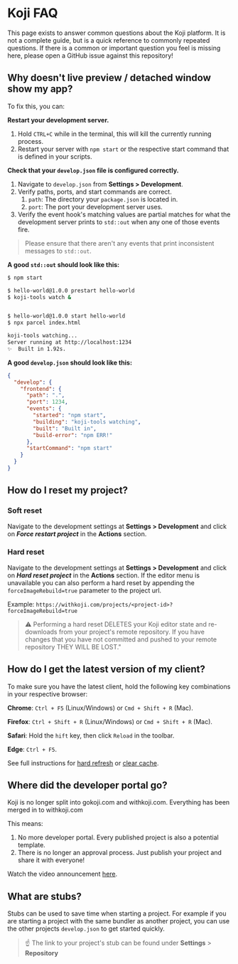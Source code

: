 # Koji FAQ

This page exists to answer common questions about the Koji platform. It is not a complete guide, but is a quick reference to commonly repeated questions. If there is a common or important question you feel is missing here, please open a GitHub issue against this repository!

## Why doesn't live preview / detached window show my app?

To fix this, you can: 

**Restart your development server.**
1. Hold `CTRL+C` while in the terminal, this will kill the currently running process.
2. Restart your server with `npm start` or the respective start command that is defined in your scripts.

**Check that your `develop.json` file is configured correctly.**
1. Navigate to `develop.json` from **Settings > Development**.
2. Verify paths, ports, and start commands are correct.
    1. `path`: The directory your `package.json` is located in.
    2. `port`: The port your development server uses.
3. Verify the event hook's matching values are partial matches for what the development server prints to `std::out` when any one of those events fire.

> Please ensure that there aren't any events that print inconsistent messages to `std::out`.

**A good `std::out` should look like this:**

```bash
$ npm start

$ hello-world@1.0.0 prestart hello-world
$ koji-tools watch &


$ hello-world@1.0.0 start hello-world
$ npx parcel index.html

koji-tools watching...
Server running at http://localhost:1234 
✨  Built in 1.92s.
```
**A good `develop.json` should look like this:**

```json
{
  "develop": {
    "frontend": {
      "path": ".",
      "port": 1234,
      "events": {
        "started": "npm start",
        "building": "koji-tools watching",
        "built": "Built in",
        "build-error": "npm ERR!"
      },
      "startCommand": "npm start"
    }
  }
}
```

## How do I reset my project?

### Soft reset
Navigate to the development settings at **Settings > Development** and click on ***Force restart project*** in the **Actions** section.

### Hard reset
Navigate to the development settings at **Settings > Development** and click on ***Hard reset project*** in the **Actions** section. If the editor menu is unavailable you can also perform a hard reset by appending the `forceImageRebuild=true` parameter to the project url.

Example:
`https://withkoji.com/projects/<project-id>?forceImageRebuild=true`
> ⚠️
> Performing a hard reset DELETES your Koji editor state and re-downloads from your project's remote repository. If you have changes that you have not committed and pushed to your remote repository THEY WILL BE LOST."

## How do I get the latest version of my client?
To make sure you have the latest client, hold the following key combinations in your respective browser:

**Chrome**: `Ctrl + F5` (Linux/Windows) or `Cmd + Shift + R` (Mac).

**Firefox**: `Ctrl + Shift + R` (Linux/Windows) or `Cmd + Shift + R` (Mac).

**Safari**: Hold the `hift` key, then click `Reload` in the toolbar.

**Edge**: `Ctrl + F5`.

See full instructions for [hard refresh](https://en.wikipedia.org/wiki/Wikipedia:Bypass_your_cache#Bypassing_cache)
or [clear cache](https://en.wikipedia.org/wiki/Wikipedia:Bypass_your_cache#Cache_clearing_and_disabling).

## Where did the developer portal go?
Koji is no longer split into gokoji.com and withkoji.com. Everything has been merged in to withkoji.com

This means:
1. No more developer portal. Every published project is also a potential template.
2. There is no longer an approval process. Just publish your project and share it with everyone!

Watch the video announcement [here](https://youtu.be/Vub9epveeO0).

## What are stubs?
Stubs can be used to save time when starting a project. For example if you are starting a project with the same bundler as another project, you can use the other projects `develop.json` to get started quickly.

> ☝
> The link to your project's stub can be found under **Settings** > **Repository**
